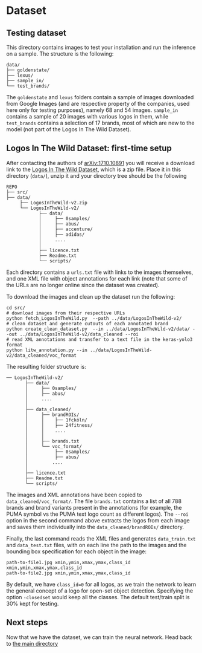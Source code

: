 # Dataset

## Testing dataset
This directory contains images to test your installation and run the inference on a sample. The structure is the following:
```
data/
├── goldenstate/
├── lexus/
├── sample_in/  
└── test_brands/
```
The `goldenstate` and `lexus` folders contain a sample of images downloaded from Google Images (and are respective property of the companies, used here only for testing purposes), namely 68 and 54 images. `sample_in` contains a sample of 20 images with various logos in them, while `test_brands` contains a selection of 17 brands, most of which are new to the model (not part of the Logos In The Wild Dataset).

## Logos In The Wild Dataset: first-time setup

After contacting the authors of [arXiv:1710.10891](https://arxiv.org/abs/1710.10891) you will receive a download link to the [Logos In The Wild Dataset](https://www.iosb.fraunhofer.de/servlet/is/78045/), which is a zip file. Place it in this directory (`data/`), unzip it and your directory tree should be the following
```
REPO
├── src/  
├── data/
     ├── LogosInTheWild-v2.zip
     └── LogosInTheWild-v2/
            ├── data/
            │     ├── 0samples/
            │     ├── abus/
            │     ├── accenture/
            │     ├── adidas/
            │     ....
            │
            ├── licence.txt
            ├── Readme.txt
            └── scripts/
```

Each directory contains a `urls.txt` file with links to the images themselves, and one XML file with object annotations for each link (note that some of the URLs are no longer online since the dataset was created).

To download the images and clean up the dataset run the following:
```
cd src/
# download images from their respective URLs
python fetch_LogosInTheWild.py  --path ../data/LogosInTheWild-v2/
# clean dataset and generate cutouts of each annotated brand
python create_clean_dataset.py  --in ../data/LogosInTheWild-v2/data/ --out ../data/LogosInTheWild-v2/data_cleaned --roi
# read XML annotations and transfer to a text file in the keras-yolo3 format
python litw_annotation.py --in ../data/LogosInTheWild-v2/data_cleaned/voc_format
```
The resulting folder structure is:

```
── LogosInTheWild-v2/
       ├── data/
       │     ├── 0samples/
       │     ├── abus/
       │     ....
       │
       ├── data_cleaned/
       │     ├── brandROIs/
       │     │    ├── 1fcköln/
       │     │    ├── 24fitness/
       │     │    ....
       │     │
       │     ├── brands.txt
       │     └── voc_format/
       │          ├── 0samples/
       │          ├── abus/
       │         ....
       │
       ├── licence.txt
       ├── Readme.txt
       └── scripts/
```
The images and XML annotations have been copied to `data_cleaned/voc_format/`. The file `brands.txt` contains a list of all 788 brands and brand variants present in the annotations (for example, the PUMA symbol vs the PUMA text logo count as different logos). The `--roi` option in the second command above extracts the logos from each image and saves them individually into the `data_cleaned/brandROIs/` directory.

Finally, the last command reads the XML files and generates  `data_train.txt` and `data_test.txt` files, with on each line the path to the images and the bounding box specification for each object in the image:
```
path-to-file1.jpg xmin,ymin,xmax,ymax,class_id xmin,ymin,xmax,ymax,class_id
path-to-file2.jpg xmin,ymin,xmax,ymax,class_id
```
By default, we have `class_id=0` for all logos, as we train the network to learn the general concept of a logo for open-set object detection. Specifying the option `-closedset` would keep all the classes. The default test/train split is 30% kept for testing.

## Next steps

Now that we have the dataset, we can train the neural network. Head back to [the main directory](/)
